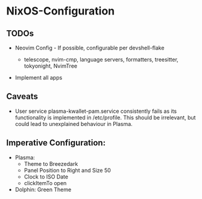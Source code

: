 # NixOS-Configuration

## TODOs

* Neovim Config - If possible, configurable per devshell-flake
    * telescope, nvim-cmp, language servers, formatters, treesitter, tokyonight, NvimTree

* Implement all apps

## Caveats
* User service plasma-kwallet-pam.service consistently fails as its functionality is implemented in /etc/profile. This should be irrelevant, but could lead to unexplained behaviour in Plasma.

## Imperative Configuration:
* Plasma:
    * Theme to Breezedark
    * Panel Position to Right and Size 50
    * Clock to ISO Date
    * clickItemTo open
* Dolphin: Green Theme
